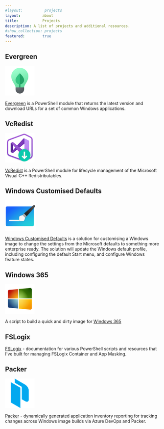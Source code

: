```yaml
---
#layout:          projects
layout:          about
title:           Projects
description: A list of projects and additional resources.
#show_collection: projects
featured:        true
---
```

## Evergreen

![evergreen icon](/assets/projects/evergreen.png)

[Evergreen](https://stealthpuppy.com/evergreen/) is a PowerShell module that returns the latest version and download URLs for a set of common Windows applications.

## VcRedist

![VcRedist icon](/assets/projects/vcredist.png)

[VcRedist](https://vcredist.com/) is a PowerShell module for lifecycle management of the Microsoft Visual C++ Redistributables.

## Windows Customised Defaults

![image-customise icon](/assets/projects/image-customise.png)

[Windows Customised Defaults](https://stealthpuppy.com/image-customise/) is a solution for customising a Windows image to change the settings from the Microsoft defaults to something more enterprise ready. The solution will update the Windows default profile, including configuring the default Start menu, and configure Windows feature states.

## Windows 365

![w365 icon](/assets/projects/w365.png)

A script to build a quick and dirty image for [Windows 365](https://stealthpuppy.com/w365/)

## FSLogix

[FSLogix](https://stealthpuppy.com/fslogix/) - documentation for various PowerShell scripts and resources that I've built for managing FSLogix Container and App Masking.

## Packer

![packer icon](/assets/projects/packer.png)

[Packer](https://stealthpuppy.com/packer/) - dynamically generated application inventory reporting for tracking changes across Windows image builds via Azure DevOps and Packer.
